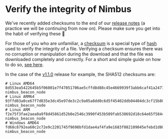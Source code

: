 # Verify the integrity of Nimbus

We've recently added checksums to the end of our [release notes](https://github.com/status-im/nimbus-eth2/releases/) (a practice we will be continuing from now on). Please make sure you get into the habit of verifying these 🙏

For those of you who are unfamiliar, a [checksum](https://en.wikipedia.org/wiki/Checksum) is a special type of [hash](https://en.wikipedia.org/wiki/Hash_function) used to verify the integrity of a file. Verifying a checksum ensures there was no corruption or manipulation during the download and that the file was downloaded completely and correctly. For a short and simple guide on how to do so, [see here](https://www.devdungeon.com/content/how-verify-checksum).

In the case of the [v1.1.0](https://github.com/status-im/nimbus-eth2/releases/tag/v1.1.0) release for example, the SHA512 checksums are:

```
# Linux AMD64
8d553ea5422645b5f06001e7f47051706ae5cffd8d88c45e4669939f3abb6caf41a2477431fce3e647265cdb4f8671fa360d392f423ac68ffb9459607eaab462  nimbus_beacon_node
# Linux ARM64
93ffd03a0ce67f7d035e3dc45e97de3c2c9a05a8dd0c6d5f45402ddb04404dc3cf15b80fee972f34152ef171ce97c40f794448bc779ca056081c945f71f19788  nimbus_beacon_node
# Linux ARM
f2e75f3fae2aea0a9f8d45861d52b0e2546c3990f453b509fab538692d18c64e65f58441c5492064fc371e0bc77de6bab970e05394cfd124417601b55cb4a825  nimbus_beacon_node
# Windows AMD64
fd68c8792ea60c2c72e9c2201745f9698bfd1dae4af4fa9e1683f082109045efebd1d80267f13cafeb1cd7414dc0f589a8a73f12161ac2758779369289d5a832  nimbus_beacon_node

```

